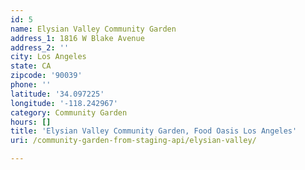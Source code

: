 ```yaml
---
id: 5
name: Elysian Valley Community Garden
address_1: 1816 W Blake Avenue
address_2: ''
city: Los Angeles
state: CA
zipcode: '90039'
phone: ''
latitude: '34.097225'
longitude: '-118.242967'
category: Community Garden
hours: []
title: 'Elysian Valley Community Garden, Food Oasis Los Angeles'
uri: /community-garden-from-staging-api/elysian-valley/

---
```

